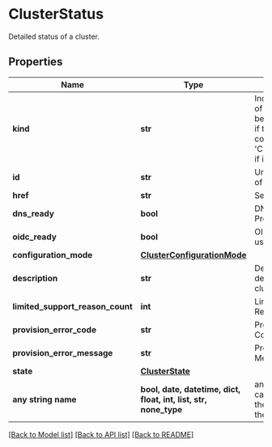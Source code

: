 # ClusterStatus

Detailed status of a cluster.

## Properties
Name | Type | Description | Notes
------------ | ------------- | ------------- | -------------
**kind** | **str** | Indicates the type of this object. Will be &#39;ClusterStatus&#39; if this is a complete object or &#39;ClusterStatusLink&#39; if it is just a link. | [optional]
**id** | **str** | Unique identifier of the object. | [optional]
**href** | **str** | Self link. | [optional]
**dns_ready** | **bool** | DNSReady from Provisioner | [optional]
**oidc_ready** | **bool** | OIDCReady from user configuration. | [optional]
**configuration_mode** | [**ClusterConfigurationMode**](ClusterConfigurationMode.md) |  | [optional]
**description** | **str** | Detailed description of the cluster status. | [optional]
**limited_support_reason_count** | **int** | Limited Support Reason Count | [optional]
**provision_error_code** | **str** | Provisioning Error Code | [optional]
**provision_error_message** | **str** | Provisioning Error Message | [optional]
**state** | [**ClusterState**](ClusterState.md) |  | [optional]
**any string name** | **bool, date, datetime, dict, float, int, list, str, none_type** | any string name can be used but the value must be the correct type | [optional]

[[Back to Model list]](../README.md#documentation-for-models) [[Back to API list]](../README.md#documentation-for-api-endpoints) [[Back to README]](../README.md)
